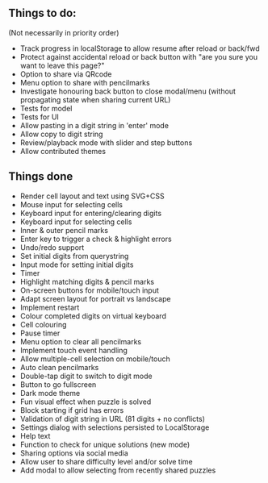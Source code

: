 ## Things to do:
(Not necessarily in priority order)

* Track progress in localStorage to allow resume after reload or back/fwd
* Protect against accidental reload or back button with "are you sure you want
  to leave this page?"
* Option to share via QRcode
* Menu option to share with pencilmarks
* Investigate honouring back button to close modal/menu (without propagating
  state when sharing current URL)
* Tests for model
* Tests for UI
* Allow pasting in a digit string in 'enter' mode
* Allow copy to digit string
* Review/playback mode with slider and step buttons
* Allow contributed themes

## Things done
* Render cell layout and text using SVG+CSS
* Mouse input for selecting cells
* Keyboard input for entering/clearing digits
* Keyboard input for selecting cells
* Inner & outer pencil marks
* Enter key to trigger a check & highlight errors
* Undo/redo support
* Set initial digits from querystring
* Input mode for setting initial digits
* Timer
* Highlight matching digits & pencil marks
* On-screen buttons for mobile/touch input
* Adapt screen layout for portrait vs landscape
* Implement restart
* Colour completed digits on virtual keyboard
* Cell colouring
* Pause timer
* Menu option to clear all pencilmarks
* Implement touch event handling
* Allow multiple-cell selection on mobile/touch
* Auto clean pencilmarks
* Double-tap digit to switch to digit mode
* Button to go fullscreen
* Dark mode theme
* Fun visual effect when puzzle is solved
* Block starting if grid has errors
* Validation of digit string in URL (81 digits + no conflicts)
* Settings dialog with selections persisted to LocalStorage
* Help text
* Function to check for unique solutions (new mode)
* Sharing options via social media
* Allow user to share difficulty level and/or solve time
* Add modal to allow selecting from recently shared puzzles
